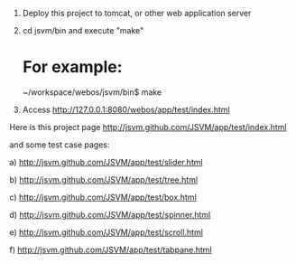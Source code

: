 
1) Deploy this project to tomcat, or other web application server

2) cd jsvm/bin and execute "make"

   # For example:
   ~/workspace/webos/jsvm/bin$ make

3) Access http://127.0.0.1:8080/webos/app/test/index.html

Here is this project page http://jsvm.github.com/JSVM/app/test/index.html

and some test case pages:

a) http://jsvm.github.com/JSVM/app/test/slider.html

b) http://jsvm.github.com/JSVM/app/test/tree.html

c) http://jsvm.github.com/JSVM/app/test/box.html

d) http://jsvm.github.com/JSVM/app/test/spinner.html

e) http://jsvm.github.com/JSVM/app/test/scroll.html

f) http://jsvm.github.com/JSVM/app/test/tabpane.html
